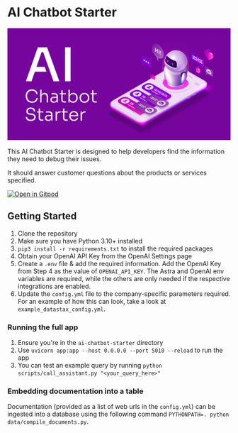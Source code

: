 # AI Chatbot Starter

![AI Chatbot Starter](chatbot.png)

This AI Chatbot Starter is designed to help developers find the information they need to debug their issues.

It should answer customer questions about the products or services specified.

[![Open in Gitpod](https://gitpod.io/button/open-in-gitpod.svg)](https://gitpod.io/#https://github.com/datastax/ai-chatbot-starter)

## Getting Started

1. Clone the repository
2. Make sure you have Python 3.10+ installed
3. `pip3 install -r requirements.txt` to install the required packages
4. Obtain your OpenAI API Key from the OpenAI Settings page
5. Create a `.env` file & add the required information. Add the OpenAI Key from Step 4 as the value of `OPENAI_API_KEY`. The Astra and OpenAI env variables are required, while the others are only needed if the respective integrations are enabled.
6. Update the `config.yml` file to the company-specific parameters required. For an example of how this can look, take a look at `example_datastax_config.yml`.

### Running the full app

1. Ensure you're in the `ai-chatbot-starter` directory
2. Use `uvicorn app:app --host 0.0.0.0 --port 5010 --reload` to run the app
3. You can test an example query by running `python scripts/call_assistant.py "<your_query_here>"`

### Embedding documentation into a table

Documentation (provided as a list of web urls in the `config.yml`) can be ingested into a database using the following command `PYTHONPATH=. python data/compile_documents.py`.
